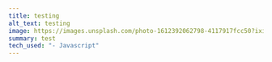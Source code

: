 ```yaml
---
title: testing
alt_text: testing
image: https://images.unsplash.com/photo-1612392062798-4117917fcc50?ixid=MnwxMjA3fDF8MHxwaG90by1wYWdlfHx8fGVufDB8fHx8&ixlib=rb-1.2.1&auto=format&fit=crop&w=1350&q=80
summary: test
tech_used: "- Javascript"
---
```

